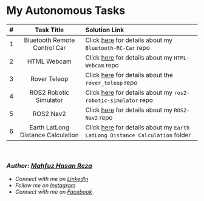 # My Autonomous Tasks

\# | Task Title | Solution Link
:-:|:----------:|:-------------
1 | Bluetooth Remote Control Car | Click [here](https://github.com/mahfuzhasanreza/Bluetooth-RC-Car) for details about my `Bluetooth-RC-Car` repo
2 | HTML Webcam | Click [here](https://github.com/mahfuzhasanreza/HTML-Webcam) for details about my `HTML-Webcam` repo
3 | Rover Teleop | Click [here](https://github.com/mahfuzhasanreza/rover_teleop) for details about the `rover_teleop` repo
4 | ROS2 Robotic Simulator | Click [here](https://github.com/mahfuzhasanreza/ros2-robotic-simulator) for details about my `ros2-robotic-simulator` repo
5 | ROS2 Nav2 | Click [here](https://github.com/mahfuzhasanreza/ROS2-Nav2) for details about my `ROS2-Nav2` repo
6 | Earth LatLong Distance Calculation | Click [here](https://github.com/mahfuzhasanreza/UMRT-Autonomous-Tasks/tree/main/Earth%20LatLong%20Distance%20Calculation) for details about my `Earth LatLong Distance Calculation` folder

<br>

### _Author: [Mahfuz Hasan Reza](https://github.com/mahfuzhasanreza/)_
 - _Connect with me on [LinkedIn](https://www.linkedin.com/in/mahfuzhasanreza/)_
 - _Follow me on [Instagram](https://www.instagram.com/mahfuzhasanreza/)_
 - _Connect with me on [Facebook](https://www.facebook.com/mahfuzhasanreza/)_
